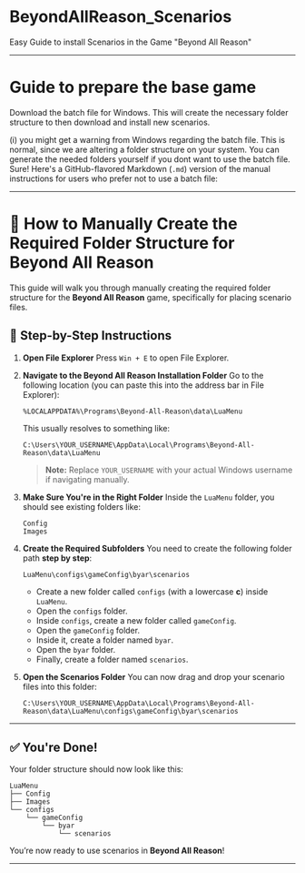 # BeyondAllReason_Scenarios
Easy Guide to install Scenarios in the Game "Beyond All Reason"

---

# Guide to prepare the base game
Download the batch file for Windows. This will create the necessary folder structure to then download and install new scenarios.

(i) you might get a warning from Windows regarding the batch file. This is normal, since we are altering a folder structure on your system. You can generate the needed folders yourself if you dont want to use the batch file.
Sure! Here's a GitHub-flavored Markdown (`.md`) version of the manual instructions for users who prefer not to use a batch file:

---

# 📁 How to Manually Create the Required Folder Structure for Beyond All Reason

This guide will walk you through manually creating the required folder structure for the **Beyond All Reason** game, specifically for placing scenario files.

## 🧭 Step-by-Step Instructions

1. **Open File Explorer**
   Press `Win + E` to open File Explorer.

2. **Navigate to the Beyond All Reason Installation Folder**
   Go to the following location (you can paste this into the address bar in File Explorer):

   ```
   %LOCALAPPDATA%\Programs\Beyond-All-Reason\data\LuaMenu
   ```

   This usually resolves to something like:

   ```
   C:\Users\YOUR_USERNAME\AppData\Local\Programs\Beyond-All-Reason\data\LuaMenu
   ```

   > **Note:** Replace `YOUR_USERNAME` with your actual Windows username if navigating manually.

3. **Make Sure You're in the Right Folder**
   Inside the `LuaMenu` folder, you should see existing folders like:

   ```
   Config
   Images
   ```

4. **Create the Required Subfolders**
   You need to create the following folder path **step by step**:

   ```
   LuaMenu\configs\gameConfig\byar\scenarios
   ```

   * Create a new folder called `configs` (with a lowercase **c**) inside `LuaMenu`.
   * Open the `configs` folder.
   * Inside `configs`, create a new folder called `gameConfig`.
   * Open the `gameConfig` folder.
   * Inside it, create a folder named `byar`.
   * Open the `byar` folder.
   * Finally, create a folder named `scenarios`.

5. **Open the Scenarios Folder**
   You can now drag and drop your scenario files into this folder:

   ```
   C:\Users\YOUR_USERNAME\AppData\Local\Programs\Beyond-All-Reason\data\LuaMenu\configs\gameConfig\byar\scenarios
   ```

---

## ✅ You're Done!

Your folder structure should now look like this:

```
LuaMenu
├── Config
├── Images
└── configs
    └── gameConfig
        └── byar
            └── scenarios
```

You’re now ready to use scenarios in **Beyond All Reason**!

---

